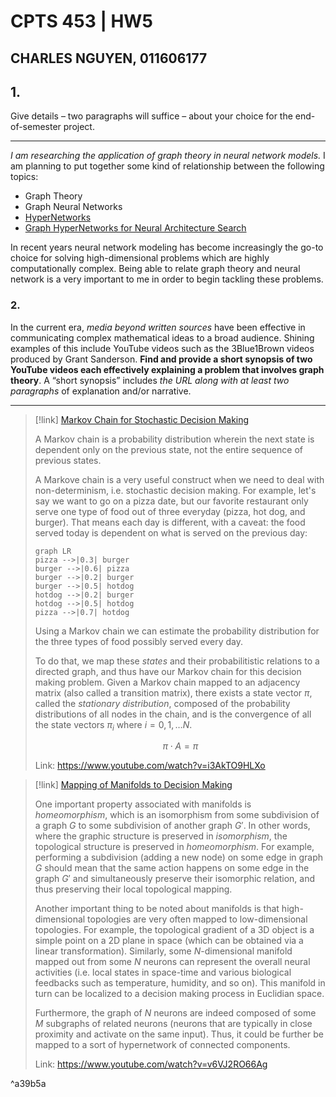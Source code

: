 # CPTS 453 | HW5
## CHARLES NGUYEN, 011606177

## 1.
Give details – two paragraphs will suffice – about your choice for the end-of-semester project.
<hr>

*I am researching the application of graph theory in neural network models.* I am planning to put together some kind of relationship between the following topics:

- Graph Theory
- Graph Neural Networks
- [HyperNetworks](https://arxiv.org/abs/1609.09106)
- [Graph HyperNetworks for Neural Architecture Search](https://openreview.net/forum?id=rkgW0oA9FX)

In recent years neural network modeling has become increasingly the go-to choice for solving high-dimensional problems which are highly computationally complex. Being able to relate graph theory and neural network is a very important to me in order to begin tackling these problems.

<div style="page-break-after:always"></div>

### 2.
In the current era, *media beyond written sources* have been effective in communicating complex mathematical ideas to a broad audience. Shining examples of this include YouTube videos such as the 3Blue1Brown videos produced by Grant Sanderson. **Find and provide a short synopsis of two YouTube videos each effectively explaining a problem that involves graph theory**. A “short synopsis” includes *the URL along with at least two paragraphs* of explanation and/or narrative.
<hr>

> [!link] [Markov Chain for Stochastic Decision Making](https://www.youtube.com/watch?v=i3AkTO9HLXo)
> 
> A Markov chain is a probability distribution wherein the next state is dependent only on the previous state, not the entire sequence of previous states.
> 
> A Markove chain is a very useful construct when we need to deal with non-determinism, i.e. stochastic decision making. For example, let's say we want to go on a pizza date, but our favorite restaurant only serve one type of food out of three everyday (pizza, hot dog, and burger). That means each day is different, with a caveat: the food served today is dependent on what is served on the previous day:
> 
> ```mermaid
> graph LR
> pizza -->|0.3| burger
> burger -->|0.6| pizza
> burger -->|0.2| burger
> burger -->|0.5| hotdog
> hotdog -->|0.2| burger
> hotdog -->|0.5| hotdog
> pizza -->|0.7| hotdog
> ```
> 
> Using a Markov chain we can estimate the probability distribution for the three types of food possibly served every day.
> 
> To do that, we map these *states* and their probabilitistic relations to a directed graph, and thus have our Markov chain for this decision making problem. Given a Markov chain mapped to an adjacency matrix (also called a transition matrix), there exists a state vector $\pi$, called the *stationary distribution*, composed of the probability distributions of all nodes in the chain, and is the convergence of all the state vectors $\pi_i$ where $i = 0, 1, \dots N$.
> 
> $$
> \pi\cdot A = \pi
> $$
>
> Link: https://www.youtube.com/watch?v=i3AkTO9HLXo


> [!link] [Mapping of Manifolds to Decision Making](https://www.youtube.com/watch?v=v6VJ2RO66Ag)
> 
> One important property associated with manifolds is *homeomorphism*, which is an isomorphism from some subdivision of a graph $G$ to some subdivision of another graph $G'$. In other words, where the graphic structure is preserved in *isomorphism*, the topological structure is preserved in *homeomorphism*. For example, performing a subdivision (adding a new node) on some edge in graph $G$ should mean that the same action happens on some edge in the graph $G'$ and simultaneously preserve their isomorphic relation, and thus preserving their local topological mapping.
> 
> Another important thing to be noted about manifolds is that high-dimensional topologies are very often mapped to low-dimensional topologies. For example, the topological gradient of a 3D object is a simple point on a 2D plane in space (which can be obtained via a linear transformation). Similarly, some $N$-dimensional manifold mapped out from some $N$ neurons can represent the overall neural activities (i.e. local states in space-time and various biological feedbacks such as temperature, humidity, and so on). This manifold in turn can be localized to a decision making process in Euclidian space. 
> 
> Furthermore, the graph of $N$ neurons are indeed composed of some $M$ subgraphs of related neurons (neurons that are typically in close proximity and activate on the same input). Thus, it could be further be mapped to a sort of hypernetwork of connected components. 
> 
> Link: https://www.youtube.com/watch?v=v6VJ2RO66Ag

^a39b5a

